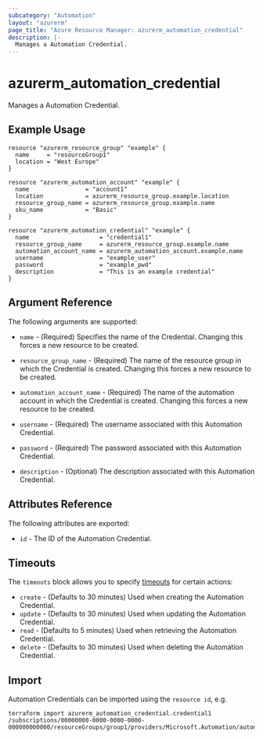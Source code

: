 ```yaml
---
subcategory: "Automation"
layout: "azurerm"
page_title: "Azure Resource Manager: azurerm_automation_credential"
description: |-
  Manages a Automation Credential.
---
```


# azurerm_automation_credential

Manages a Automation Credential.

## Example Usage

```hcl
resource "azurerm_resource_group" "example" {
  name     = "resourceGroup1"
  location = "West Europe"
}

resource "azurerm_automation_account" "example" {
  name                = "account1"
  location            = azurerm_resource_group.example.location
  resource_group_name = azurerm_resource_group.example.name
  sku_name            = "Basic"
}

resource "azurerm_automation_credential" "example" {
  name                    = "credential1"
  resource_group_name     = azurerm_resource_group.example.name
  automation_account_name = azurerm_automation_account.example.name
  username                = "example_user"
  password                = "example_pwd"
  description             = "This is an example credential"
}
```

## Argument Reference

The following arguments are supported:

* `name` - (Required) Specifies the name of the Credential. Changing this forces a new resource to be created.

* `resource_group_name` - (Required) The name of the resource group in which the Credential is created. Changing this forces a new resource to be created.

* `automation_account_name` - (Required) The name of the automation account in which the Credential is created. Changing this forces a new resource to be created.

* `username` - (Required) The username associated with this Automation Credential.

* `password` - (Required) The password associated with this Automation Credential.

* `description` -  (Optional) The description associated with this Automation Credential.

## Attributes Reference

The following attributes are exported:

* `id` - The ID of the Automation Credential.

## Timeouts

The `timeouts` block allows you to specify [timeouts](https://www.terraform.io/docs/configuration/resources.html#timeouts) for certain actions:

* `create` - (Defaults to 30 minutes) Used when creating the Automation Credential.
* `update` - (Defaults to 30 minutes) Used when updating the Automation Credential.
* `read` - (Defaults to 5 minutes) Used when retrieving the Automation Credential.
* `delete` - (Defaults to 30 minutes) Used when deleting the Automation Credential.

## Import

Automation Credentials can be imported using the `resource id`, e.g.

```shell
terraform import azurerm_automation_credential.credential1 /subscriptions/00000000-0000-0000-0000-000000000000/resourceGroups/group1/providers/Microsoft.Automation/automationAccounts/account1/credentials/credential1
```
